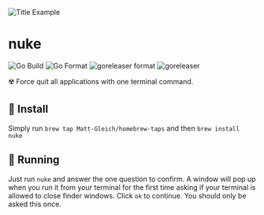 ![Title Example](title.gif)

# nuke

![Go Build](https://github.com/Matt-Gleich/nuke/workflows/Go%20Build/badge.svg) ![Go Format](https://github.com/Matt-Gleich/nuke/workflows/Go%20Format/badge.svg) ![goreleaser format](https://github.com/Matt-Gleich/nuke/workflows/goreleaser%20format/badge.svg) ![goreleaser](https://github.com/Matt-Gleich/nuke/workflows/goreleaser/badge.svg)

☢️ Force quit all applications with one terminal command.

## 🚀 Install

Simply run `brew tap Matt-Gleich/homebrew-taps` and then `brew install nuke`

## 🏃 Running

Just run `nuke` and answer the one question to confirm. A window will pop up when you run it from your terminal for the first time asking if your terminal is allowed to close finder windows. Click `ok` to continue. You should only be asked this once.

